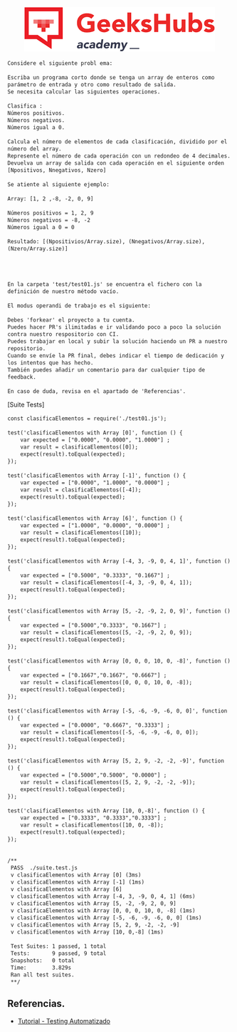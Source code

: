 <p align="center">
    <img src="https://github.com/GeeksHubsAcademy/2020-geekshubs-media/blob/master/image/logo.png" >	
</p>


    Considere el siguiente probl ema:

    Escriba un programa corto donde se tenga un array de enteros como parámetro de entrada y otro como resultado de salida.
    Se necesita calcular las siguientes operaciones.

    Clasifica :
    Números positivos.
    Números negativos.
    Números igual a 0.
         
    Calcula el número de elementos de cada clasificación, dividido por el número del array.
    Represente el número de cada operación con un redondeo de 4 decimales.
    Devuelva un array de salida con cada operación en el siguiente orden [Npositivos, Nnegativos, Nzero]
     
    Se atiente al siguiente ejemplo:
   
    Array: [1, 2 ,-8, -2, 0, 9]
    
    Números positivos = 1, 2, 9
    Números negativos = -8, -2
    Números igual a 0 = 0
   
    Resultado: [(Npositivios/Array.size), (Nnegativos/Array.size), (Nzero/Array.size)]
    
   
            

    En la carpeta 'test/test01.js' se encuentra el fichero con la definición de nuestro método vacío.
    
    El modus operandi de trabajo es el siguiente:
    
    Debes 'forkear' el proyecto a tu cuenta.
    Puedes hacer PR's ilimitadas e ir validando poco a poco la solución contra nuestro respositorio con CI.
    Puedes trabajar en local y subir la solución haciendo un PR a nuestro repositorio.
    Cuando se envíe la PR final, debes indicar el tiempo de dedicación y los intentos que has hecho.
    También puedes añadir un comentario para dar cualquier tipo de feedback.
    
    En caso de duda, revisa en el apartado de 'Referencias'.       
    



   [Suite Tests]
    
    const clasificaElementos = require('./test01.js');

    test('clasificaElementos with Array [0]', function () {
        var expected = ["0.0000", "0.0000", "1.0000"] ;
        var result = clasificaElementos([0]);
        expect(result).toEqual(expected);
    });

    test('clasificaElementos with Array [-1]', function () {
        var expected = ["0.0000", "1.0000", "0.0000"] ;
        var result = clasificaElementos([-4]);
        expect(result).toEqual(expected);
    });

    test('clasificaElementos with Array [6]', function () {
        var expected = ["1.0000", "0.0000", "0.0000"] ;
        var result = clasificaElementos([10]);
        expect(result).toEqual(expected);
    });

    test('clasificaElementos with Array [-4, 3, -9, 0, 4, 1]', function () {
        var expected = ["0.5000", "0.3333", "0.1667"] ;
        var result = clasificaElementos([-4, 3, -9, 0, 4, 1]);
        expect(result).toEqual(expected);
    });

    test('clasificaElementos with Array [5, -2, -9, 2, 0, 9]', function () {
        var expected = ["0.5000","0.3333", "0.1667"] ;
        var result = clasificaElementos([5, -2, -9, 2, 0, 9]);
        expect(result).toEqual(expected);
    });

    test('clasificaElementos with Array [0, 0, 0, 10, 0, -8]', function () {
        var expected = ["0.1667","0.1667", "0.6667"] ;
        var result = clasificaElementos([0, 0, 0, 10, 0, -8]);
        expect(result).toEqual(expected);
    });

    test('clasificaElementos with Array [-5, -6, -9, -6, 0, 0]', function () {
        var expected = ["0.0000", "0.6667", "0.3333"] ;
        var result = clasificaElementos([-5, -6, -9, -6, 0, 0]);
        expect(result).toEqual(expected);
    });

    test('clasificaElementos with Array [5, 2, 9, -2, -2, -9]', function () {
        var expected = ["0.5000","0.5000", "0.0000"] ;
        var result = clasificaElementos([5, 2, 9, -2, -2, -9]);
        expect(result).toEqual(expected);
    });

    test('clasificaElementos with Array [10, 0,-8]', function () {
        var expected = ["0.3333", "0.3333","0.3333"] ;
        var result = clasificaElementos([10, 0, -8]);
        expect(result).toEqual(expected);
    });


    /**
     PASS  ./suite.test.js
     v clasificaElementos with Array [0] (3ms)
     v clasificaElementos with Array [-1] (1ms)
     v clasificaElementos with Array [6]
     v clasificaElementos with Array [-4, 3, -9, 0, 4, 1] (6ms)
     v clasificaElementos with Array [5, -2, -9, 2, 0, 9]
     v clasificaElementos with Array [0, 0, 0, 10, 0, -8] (1ms)
     v clasificaElementos with Array [-5, -6, -9, -6, 0, 0] (1ms)
     v clasificaElementos with Array [5, 2, 9, -2, -2, -9]
     v clasificaElementos with Array [10, 0,-8] (1ms)

     Test Suites: 1 passed, 1 total
     Tests:       9 passed, 9 total
     Snapshots:   0 total
     Time:        3.829s
     Ran all test suites.
     **/


## Referencias.

* [Tutorial - Testing Automatizado](https://github.com/GeeksHubsAcademy/2020-js-vanilla-testing-FFFF/blob/master/README.md)

